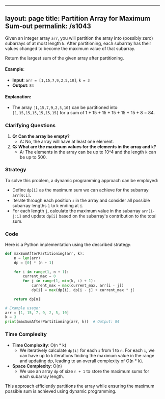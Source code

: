 
---
layout: page
title:  Partition Array for Maximum Sum-out
permalink: /s1043
---
Given an integer array `arr`, you will partition the array into (possibly zero) subarrays of at most length `k`. After partitioning, each subarray has their values changed to become the maximum value of that subarray.

Return the largest sum of the given array after partitioning.

#### Example:
- **Input**: `arr = [1,15,7,9,2,5,10]`, `k = 3`
- **Output**: `84`
  
#### Explanation:
- The array `[1,15,7,9,2,5,10]` can be partitioned into `[1,15,15,15,15,15,15]` for a sum of 1 + 15 + 15 + 15 + 15 + 15 + 8 = 84.

### Clarifying Questions
1. **Q: Can the array be empty?**
   - A: No, the array will have at least one element.
2. **Q: What are the maximum values for the elements in the array and `k`?**
   - A: The elements in the array can be up to 10^4 and the length `k` can be up to 500.

### Strategy
To solve this problem, a dynamic programming approach can be employed:
- Define `dp[i]` as the maximum sum we can achieve for the subarray `arr[0:i]`.
- Iterate through each position `i` in the array and consider all possible subarray lengths `1` to `k` ending at `i`.
- For each length `j`, calculate the maximum value in the subarray `arr[i-j:i]` and update `dp[i]` based on the subarray's contribution to the total sum.

### Code
Here is a Python implementation using the described strategy:

```python
def maxSumAfterPartitioning(arr, k):
    n = len(arr)
    dp = [0] * (n + 1)
    
    for i in range(1, n + 1):
        current_max = 0
        for j in range(1, min(k, i) + 1):
            current_max = max(current_max, arr[i - j])
            dp[i] = max(dp[i], dp[i - j] + current_max * j)
    
    return dp[n]

# Example usage:
arr = [1, 15, 7, 9, 2, 5, 10]
k = 3
print(maxSumAfterPartitioning(arr, k))  # Output: 84
```

### Time Complexity
- **Time Complexity**: O(n * k)
  - We iteratively calculate `dp[i]` for each `i` from 1 to `n`. For each `i`, we can have up to `k` iterations finding the maximum value in the range and updating dp, leading to an overall complexity of O(n * k).
- **Space Complexity**: O(n)
  - We use an array `dp` of size `n + 1` to store the maximum sums for each subarray length.

This approach efficiently partitions the array while ensuring the maximum possible sum is achieved using dynamic programming.